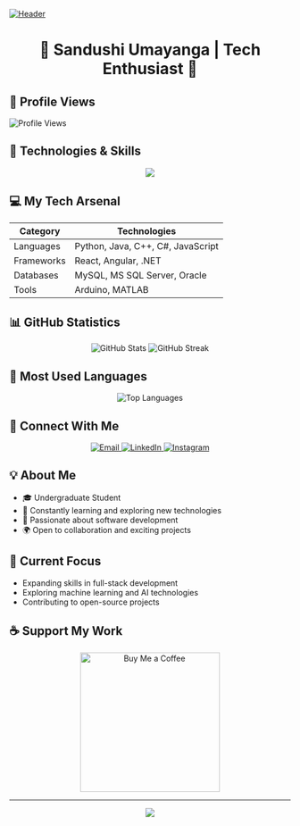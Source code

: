 [![Header](https://user-images.githubusercontent.com/68038931/147838988-0179a135-1d5f-4031-bc7c-3416f3286af9.gif)](https://github.com/sandushiumayanga1916)

<h1 align="center">🌟 Sandushi Umayanga | Tech Enthusiast 🚀</h1>

## 👀 Profile Views
![Profile Views](https://komarev.com/ghpvc/?username=sandushiumayanga1916&color=brightgreen)

## 🔧 Technologies & Skills

<p align="center">
  <img src="https://skillicons.dev/icons?i=python,java,cpp,cs,javascript,react,angular,android,arduino,dotnet,mysql,matlab" />
</p>

## 💻 My Tech Arsenal

| Category | Technologies |
|----------|--------------|
| Languages | Python, Java, C++, C#, JavaScript |
| Frameworks | React, Angular, .NET |
| Databases | MySQL, MS SQL Server, Oracle |
| Tools | Arduino, MATLAB |

## 📊 GitHub Statistics

<p align="center">
  <img src="https://github-readme-stats.vercel.app/api?username=sandushiumayanga1916&show_icons=true&theme=radical" alt="GitHub Stats" />
  <img src="https://github-readme-streak-stats.herokuapp.com/?user=sandushiumayanga1916&theme=radical" alt="GitHub Streak" />
</p>

## 🌈 Most Used Languages

<p align="center">
  <img src="https://github-readme-stats.vercel.app/api/top-langs/?username=sandushiumayanga1916&layout=compact&theme=radical" alt="Top Languages" />
</p>

## 🤝 Connect With Me

<p align="center">
  <a href="mailto:sandushiumayanga1916@gmail.com">
    <img src="https://img.shields.io/badge/Email-D14836?style=for-the-badge&logo=gmail&logoColor=white" alt="Email"/>
  </a>
  <a href="https://linkedin.com/in/sandushi-dissanayake">
    <img src="https://img.shields.io/badge/LinkedIn-0077B5?style=for-the-badge&logo=linkedin&logoColor=white" alt="LinkedIn"/>
  </a>
  <a href="https://instagram.com/sandushidissanayake">
    <img src="https://img.shields.io/badge/Instagram-E4405F?style=for-the-badge&logo=instagram&logoColor=white" alt="Instagram"/>
  </a>
</p>

## 💡 About Me

- 🎓 Undergraduate Student
- 🌱 Constantly learning and exploring new technologies
- 💼 Passionate about software development
- 🌍 Open to collaboration and exciting projects

## 🎯 Current Focus

- Expanding skills in full-stack development
- Exploring machine learning and AI technologies
- Contributing to open-source projects

## ☕ Support My Work

<p align="center">
  <a href="https://www.buymeacoffee.com/sandushi">
    <img src="https://cdn.buymeacoffee.com/buttons/v2/default-yellow.png" width="250" alt="Buy Me a Coffee" />
  </a>
</p>

---

<p align="center">
  <img src="https://capsule-render.vercel.app/api?type=waving&color=gradient&height=100&section=footer"/>
</p>
